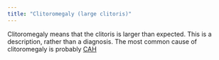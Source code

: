 ```yaml
---
title: "Clitoromegaly (large clitoris)"
---
```


Clitoromegaly means that the clitoris is larger than expected. This is a description, rather than a diagnosis. The most common cause of clitoromegaly is probably [<span class="caps">CAH</span>][1]

 [1]: /faq/conditions/cah